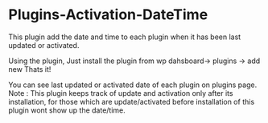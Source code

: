 # Plugins-Activation-DateTime
This plugin add the date and time to each plugin when it has been last updated or activated.

Using the plugin,
Just install the plugin from wp dahsboard-> plugins -> add new
Thats it!

You can see last updated or activated date of each plugin on plugins page.
Note : This plugin keeps track of update and activation only after its installation, for those which are update/activated before 
installation of this plugin wont show up the date/time.
